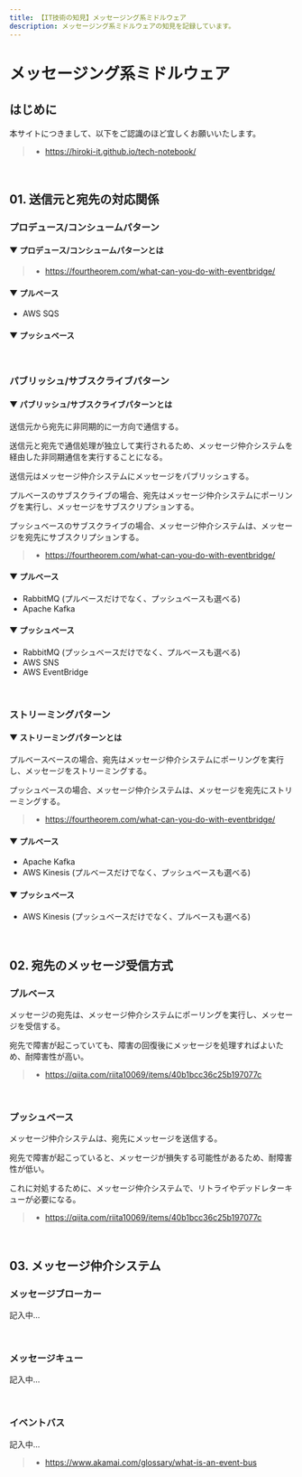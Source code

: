 ```yaml
---
title: 【IT技術の知見】メッセージング系ミドルウェア
description: メッセージング系ミドルウェアの知見を記録しています。
---
```


# メッセージング系ミドルウェア

## はじめに

本サイトにつきまして、以下をご認識のほど宜しくお願いいたします。

> - https://hiroki-it.github.io/tech-notebook/

<br>

## 01. 送信元と宛先の対応関係

### プロデュース/コンシュームパターン

#### ▼ プロデュース/コンシュームパターンとは

> - https://fourtheorem.com/what-can-you-do-with-eventbridge/

#### ▼ プルベース

- AWS SQS

#### ▼ プッシュベース

<br>

### パブリッシュ/サブスクライブパターン

#### ▼ パブリッシュ/サブスクライブパターンとは

送信元から宛先に非同期的に一方向で通信する。

送信元と宛先で通信処理が独立して実行されるため、メッセージ仲介システムを経由した非同期通信を実行することになる。

送信元はメッセージ仲介システムにメッセージをパブリッシュする。

プルベースのサブスクライブの場合、宛先はメッセージ仲介システムにポーリングを実行し、メッセージをサブスクリプションする。

プッシュベースのサブスクライブの場合、メッセージ仲介システムは、メッセージを宛先にサブスクリプションする。

> - https://fourtheorem.com/what-can-you-do-with-eventbridge/

#### ▼ プルベース

- RabbitMQ (プルベースだけでなく、プッシュベースも選べる)
- Apache Kafka

#### ▼ プッシュベース

- RabbitMQ (プッシュベースだけでなく、プルベースも選べる)
- AWS SNS
- AWS EventBridge

<br>

### ストリーミングパターン

#### ▼ ストリーミングパターンとは

プルベースベースの場合、宛先はメッセージ仲介システムにポーリングを実行し、メッセージをストリーミングする。

プッシュベースの場合、メッセージ仲介システムは、メッセージを宛先にストリーミングする。

> - https://fourtheorem.com/what-can-you-do-with-eventbridge/

#### ▼ プルベース

- Apache Kafka
- AWS Kinesis (プルベースだけでなく、プッシュベースも選べる)

#### ▼ プッシュベース

- AWS Kinesis (プッシュベースだけでなく、プルベースも選べる)

<br>

## 02. 宛先のメッセージ受信方式

### プルベース

メッセージの宛先は、メッセージ仲介システムにポーリングを実行し、メッセージを受信する。

宛先で障害が起こっていても、障害の回復後にメッセージを処理すればよいため、耐障害性が高い。

> - https://qiita.com/riita10069/items/40b1bcc36c25b197077c

<br>

### プッシュベース

メッセージ仲介システムは、宛先にメッセージを送信する。

宛先で障害が起こっていると、メッセージが損失する可能性があるため、耐障害性が低い。

これに対処するために、メッセージ仲介システムで、リトライやデッドレターキューが必要になる。

> - https://qiita.com/riita10069/items/40b1bcc36c25b197077c

<br>

## 03. メッセージ仲介システム

### メッセージブローカー

記入中...

<br>

### メッセージキュー

記入中...

<br>

### イベントバス

記入中...

> - https://www.akamai.com/glossary/what-is-an-event-bus

<br>
